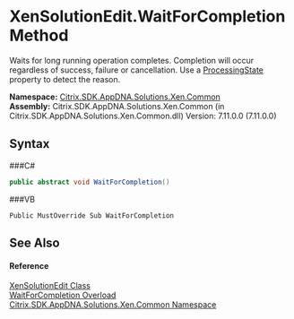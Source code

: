 # XenSolutionEdit.WaitForCompletion Method 
 

Waits for long running operation completes. Completion will occur regardless of success, failure or cancellation. Use a <a href="P_Citrix_SDK_AppDNA_Solutions_Xen_Common_XenSolutionEdit_ProcessingState">ProcessingState</a> property to detect the reason.

**Namespace:**&nbsp;<a href="N_Citrix_SDK_AppDNA_Solutions_Xen_Common">Citrix.SDK.AppDNA.Solutions.Xen.Common</a><br />**Assembly:**&nbsp;Citrix.SDK.AppDNA.Solutions.Xen.Common (in Citrix.SDK.AppDNA.Solutions.Xen.Common.dll) Version: 7.11.0.0 (7.11.0.0)

## Syntax

###C#
```csharp
public abstract void WaitForCompletion()
```

###VB
```vbnet
Public MustOverride Sub WaitForCompletion
```


## See Also


#### Reference
<a href="T_Citrix_SDK_AppDNA_Solutions_Xen_Common_XenSolutionEdit">XenSolutionEdit Class</a><br /><a href="Overload_Citrix_SDK_AppDNA_Solutions_Xen_Common_XenSolutionEdit_WaitForCompletion">WaitForCompletion Overload</a><br /><a href="N_Citrix_SDK_AppDNA_Solutions_Xen_Common">Citrix.SDK.AppDNA.Solutions.Xen.Common Namespace</a><br />